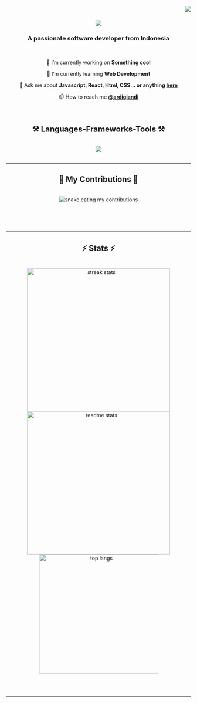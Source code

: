 <img align="right" src="https://visitor-badge.laobi.icu/badge?page_id=ardigiandi.ardigiandi" />

<h1 align="center">
    <img src="https://readme-typing-svg.herokuapp.com/?font=Righteous&size=35&center=true&vCenter=true&width=500&height=70&duration=4000&lines=Hi+There!+👋;+I'm+Ardiansyah+Giandi!;" />
</h1>

<h3 align="center">A passionate software developer from Indonesia</h3>

<br/>

<div align="center">
 
 🔭 I’m currently working on **Something cool**
 
 🌱 I’m currently learning **Web Development**

💬 Ask me about **Javascript, React, Html, CSS... or anything [here](https://github.com/ardigiandi/ardigiandi/issues)**

📫 How to reach me **[@ardigiandi](https://www.instagram.com/ardigiandi?igsh=MWxjcDE0MnVpNWM0aQ==)**

 </div>

<br />
 
<h2 align="center">⚒️ Languages-Frameworks-Tools ⚒️</h2>
<br/>
<div align="center">
    <img src="https://skillicons.dev/icons?i=react,bootstrap,html,css,vscode,github,tailwind,nodejs,javascript,express,mysq" />
</div>

<br/>
<hr/>

<div align="center">
  <h2>🐍 My Contributions 🐍</h2>
  <br>
  <img alt="snake eating my contributions" src="https://raw.githubusercontent.com/ardigiandi/ardigiandi/output/github-contribution-grid-snake.svg" />
  
  <br/><br/><br/>
</div>

<hr/>

<h2 align="center">⚡ Stats ⚡</h2>
<br>
<div align=center>
  <img width=390 src="https://github-readme-streak-stats-ardigiandi.vercel.app/?user=ardigiandi&count_private=true&theme=react&border_radius=10" alt="streak stats"/>
  <img width=390 src="https://github-readme-stats-ardigiandi.vercel.app/api?username=ardigiandi&count_private=true&show_icons=true&theme=react&rank_icon=github&border_radius=10" alt="readme stats" />
  <br/>
  <img width=325 align="center" src="https://github-readme-stats-ardigiandi.vercel.app/api/top-langs/?username=ardigiandi&hide=HTML&langs_count=8&layout=compact&theme=react&border_radius=10&size_weight=0.5&count_weight=0.5&exclude_repo=github-readme-stats" alt="top langs" />
</div>

<br/><br/>

<hr/>

<br/>
